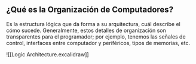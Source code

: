 ## ¿Qué es la Organización de Computadores?

Es la estructura lógica que da forma a su arquitectura, cuál describe el cómo sucede. Generalmente, estos detalles de organización son transparentes para el programador; por ejemplo, tenemos las señales de control, interfaces entre computador y periféricos, tipos de memorias, etc.

![[Logic Architecture.excalidraw]]